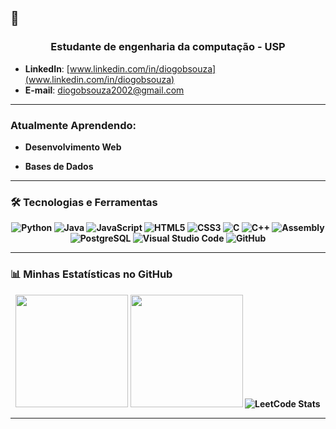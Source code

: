 ## 👋

<!--
**diogobsouzaa/diogobsouzaa** is a ✨ _special_ ✨ repository because its `README.md` (this file) appears on your GitHub profile.

Here are some ideas to get you started:

- 🔭 I’m currently working on ...
- 🌱 I’m currently learning ...
- 👯 I’m looking to collaborate on ...
- 🤔 I’m looking for help with ...
- 💬 Ask me about ...
- 📫 How to reach me: ...
- 😄 Pronouns: ...
- ⚡ Fun fact: ...
-->

<div id="header" align="center">
  <h3>Estudante de engenharia da computação - USP</h3>
</div>

- **LinkedIn**: [www.linkedin.com/in/diogobsouza](www.linkedin.com/in/diogobsouza)
- **E-mail**: diogobsouza2002@gmail.com

---

### Atualmente Aprendendo:

* <strong>Desenvolvimento Web <strong>

* <strong>Bases de Dados <strong>

---

### 🛠️ Tecnologias e Ferramentas

<p align="center">
  <img src="https://img.shields.io/badge/Python-3776AB?style=for-the-badge&logo=python&logoColor=white" alt="Python"/>
  <img src="https://img.shields.io/badge/Java-ED8B00?style=for-the-badge&logo=openjdk&logoColor=white" alt="Java"/>

  <img src="https://img.shields.io/badge/JavaScript-F7DF1E?style=for-the-badge&logo=javascript&logoColor=black" alt="JavaScript"/>
  <img src="https://img.shields.io/badge/HTML5-E34F26?style=for-the-badge&logo=html5&logoColor=white" alt="HTML5"/>
  <img src="https://img.shields.io/badge/CSS3-1572B6?style=for-the-badge&logo=css3&logoColor=white" alt="CSS3"/>
  
  <img src="https://img.shields.io/badge/C-A8B9CC?style=for-the-badge&logo=c&logoColor=black" alt="C"/>
  <img src="https://img.shields.io/badge/C%2B%2B-00599C?style=for-the-badge&logo=cplusplus&logoColor=white" alt="C++"/>
  <img src="https://img.shields.io/badge/Assembly-6E4C13?style=for-the-badge&logo=assemblyscript&logoColor=white" alt="Assembly"/>
  
  <img src="https://img.shields.io/badge/PostgreSQL-316192?style=for-the-badge&logo=postgresql&logoColor=white" alt="PostgreSQL"/>

  <img src="https://img.shields.io/badge/Visual%20Studio%20Code-007ACC?style=for-the-badge&logo=visualstudiocode&logoColor=white" alt="Visual Studio Code"/>
  <img src="https://img.shields.io/badge/GitHub-181717?style=for-the-badge&logo=github&logoColor=white" alt="GitHub"/>
</p>


---


### 📊 Minhas Estatísticas no GitHub

<p align="center">
  <img height="180em" src="https://github-readme-stats.vercel.app/api?username=diogobsouzaa&show_icons=true&theme=dracula&include_all_commits=true&count_private=true"/>
  <img height="180em" src="https://github-readme-stats.vercel.app/api/top-langs/?username=diogobsouzaa&layout=compact&langs_count=7&theme=dracula"/>
  <img src="https://leetcard.jacoblin.cool/Diogo119?theme=light&border_radius=8" alt="LeetCode Stats"/>
</p>



---
